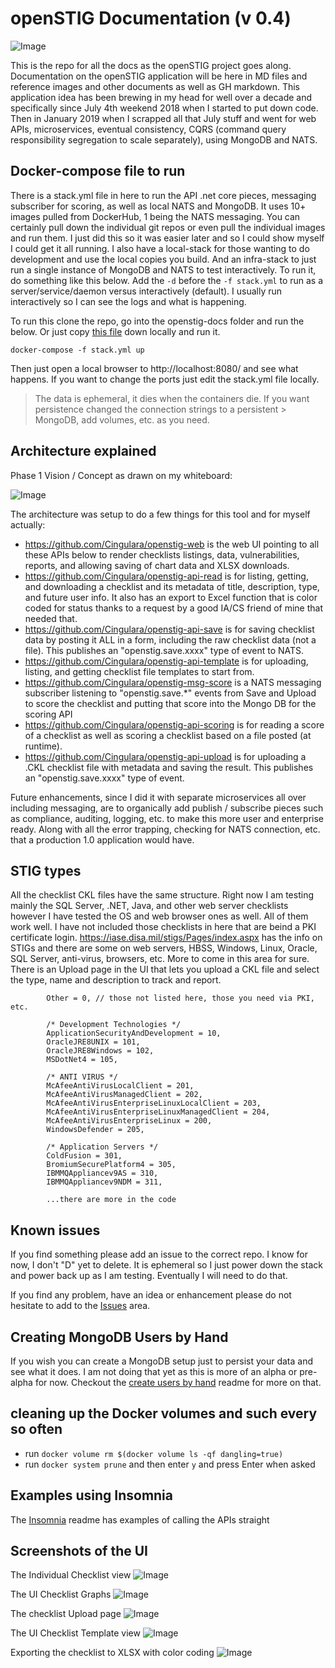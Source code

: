 # openSTIG Documentation (v 0.4)

![Image](./img/UI-checklist-dashboard.png?raw=true)

This is the repo for all the docs as the openSTIG project goes along.  Documentation on the openSTIG application will be here in MD files and reference images and other documents as well as GH markdown. This application idea has been brewing in my head for well over a decade and specifically since July 4th weekend 2018 when I started to put down code. Then in January 2019 when I scrapped all that July stuff and went for web APIs, microservices, eventual consistency, CQRS (command query responsibility segregation to scale separately), using MongoDB and NATS.


## Docker-compose file to run
There is a stack.yml file in here to run the API .net core pieces, messaging subscriber for scoring, as well as local NATS and MongoDB. It uses 10+ images pulled from DockerHub, 1 being the NATS messaging. You can certainly pull down the individual git repos or even pull the individual images and run them. I just did this so it was easier later and so I could show myself I could get it all running. I also have a local-stack for those wanting to do development and use the local copies you build. And an infra-stack to just run a single instance of MongoDB and NATS to test interactively. To run it, do something like this below. Add the ` -d ` before the ` -f stack.yml ` to run as a server/service/daemon versus interactively (default). I usually run interactively so I can see the logs and what is happening.

To run this clone the repo, go into the openstig-docs folder and run the below. Or just copy [this file](https://raw.githubusercontent.com/Cingulara/openstig-docs/master/stack.yml) down locally and run it. 

```
docker-compose -f stack.yml up
```

Then just open a local browser to http://localhost:8080/ and see what happens. If you want to change the ports just edit the stack.yml file locally.  

> The data is ephemeral, it dies when the containers die. If you want persistence changed the connection strings to a persistent > MongoDB, add volumes, etc. as you need.

## Architecture explained

Phase 1 Vision / Concept as drawn on my whiteboard:

![Image](./architecture/openSTIG-Tool-0.4-Architecture.png?raw=true)

The architecture was setup to do a few things for this tool and for myself actually:
* https://github.com/Cingulara/openstig-web is the web UI pointing to all these APIs below to render checklists listings, data, vulnerabilities, reports, and allowing saving 
of chart data and XLSX downloads.
* https://github.com/Cingulara/openstig-api-read is for listing, getting, and downloading a checklist and its metadata of title, description, type, and future user info. It also has an export to Excel function that is color coded for status thanks to a request by a good IA/CS friend of mine that needed that.
* https://github.com/Cingulara/openstig-api-save is for saving checklist data by posting it ALL in a form, including the raw checklist data (not a file). This publishes an "openstig.save.xxxx" type of event to NATS.
* https://github.com/Cingulara/openstig-api-template is for uploading, listing, and getting checklist file templates to start from.
* https://github.com/Cingulara/openstig-msg-score is a NATS messaging subscriber listening to "openstig.save.*" events from Save and Upload to score the checklist and putting that score into the Mongo DB for the scoring API
* https://github.com/Cingulara/openstig-api-scoring is for reading a score of a checklist as well as scoring a checklist based on a file posted (at runtime).
* https://github.com/Cingulara/openstig-api-upload is for uploading a .CKL checklist file with metadata and saving the result. This publishes an "openstig.save.xxxx" type of event.

Future enhancements, since I did it with separate microservices all over including messaging, are to organically add publish / subscribe pieces such as compliance, auditing, logging, etc. to make this more user and enterprise ready. Along with all the error trapping, checking for NATS connection, etc. that a production 1.0 application would have. 

## STIG types
All the checklist CKL files have the same structure. Right now I am testing mainly the SQL Server, .NET, Java, and other web server checklists however I have tested the OS and web browser ones as well. All of them work well. I have not included those checklists in here that are beind a PKI certificate login. https://iase.disa.mil/stigs/Pages/index.aspx has the info on STIGs and there are some on web servers, HBSS, Windows, Linux, Oracle, SQL Server, anti-virus, browsers, etc. More to come in this area for sure. There is an Upload page in the UI that lets you upload a CKL file and select the type, name and description to track and report.

```
        Other = 0, // those not listed here, those you need via PKI, etc.

        /* Development Technologies */
        ApplicationSecurityAndDevelopment = 10,
        OracleJRE8UNIX = 101,
        OracleJRE8Windows = 102,
        MSDotNet4 = 105,

        /* ANTI VIRUS */
        McAfeeAntiVirusLocalClient = 201,
        McAfeeAntiVirusManagedClient = 202,
        McAfeeAntiVirusEnterpriseLinuxLocalClient = 203,
        McAfeeAntiVirusEnterpriseLinuxManagedClient = 204,
        McAfeeAntiVirusEnterpriseLinux = 200,
        WindowsDefender = 205,

        /* Application Servers */
        ColdFusion = 301,
        BromiumSecurePlatform4 = 305,
        IBMMQAppliancev9AS = 310,
        IBMMQAppliancev9NDM = 311,

        ...there are more in the code
```

## Known issues
If you find something please add an issue to the correct repo. I know for now, I don't "D" yet to delete. It is ephemeral so I just power down the stack and power back up as I am testing. Eventually I will need to do that. 

If you find any problem, have an idea or enhancement please do not hesitate to add to the [Issues](https://github.com/Cingulara/openstig-docs/issues) area.

## Creating MongoDB Users by Hand
If you wish you can create a MongoDB setup just to persist your data and see what it does. I am not doing that yet as this is more of an alpha or pre-alpha for now. Checkout the [create users by hand](create-users-by-hand.md) readme for more on that. 

## cleaning up the Docker volumes and such every so often
* run `docker volume rm $(docker volume ls -qf dangling=true)` 
* run `docker system prune` and then enter `y` and press Enter when asked

## Examples using Insomnia
The [Insomnia](Insomnia.md) readme has examples of calling the APIs straight

## Screenshots of the UI

The Individual Checklist view
![Image](./img/UI-checklist-scoring-vulns.png?raw=true)

The UI Checklist Graphs
![Image](./img/UI-checklist-graphs.png?raw=true)

The checklist Upload page
![Image](./img/UI-checklist-upload.png?raw=true)

The UI Checklist Template view
![Image](./img/UI-checklist-template.png?raw=true)

Exporting the checklist to XLSX with color coding
![Image](./img/checklist-export-xlsx.png?raw=true)
